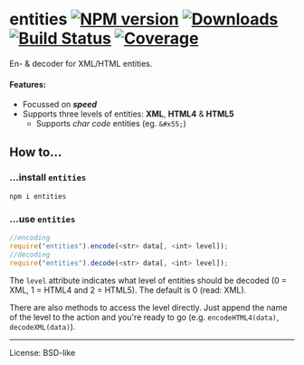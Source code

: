 # entities [![NPM version](http://img.shields.io/npm/v/entities.svg)](https://npmjs.org/package/entities)  [![Downloads](https://img.shields.io/npm/dm/entities.svg)](https://npmjs.org/package/entities) [![Build Status](http://img.shields.io/travis/fb55/node-entities.svg)](http://travis-ci.org/fb55/node-entities) [![Coverage](http://img.shields.io/coveralls/fb55/node-entities.svg)](https://coveralls.io/r/fb55/node-entities)

En- & decoder for XML/HTML entities.

#### Features:
* Focussed on ___speed___
* Supports three levels of entities: __XML__, __HTML4__ & __HTML5__
    * Supports _char code_ entities (eg. `&#x55;`)

## How to…

### …install `entities`

    npm i entities

### …use `entities`

```javascript
//encoding
require("entities").encode(<str> data[, <int> level]);
//decoding
require("entities").decode(<str> data[, <int> level]);
```

The `level` attribute indicates what level of entities should be decoded (0 = XML, 1 = HTML4 and 2 = HTML5). The default is 0 (read: XML).

There are also methods to access the level directly. Just append the name of the level to the action and you're ready to go (e.g. `encodeHTML4(data)`, `decodeXML(data)`).

---

License: BSD-like
